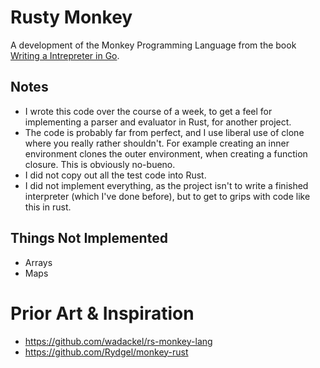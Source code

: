 # Rusty Monkey

A development of the Monkey Programming Language from the book 
[Writing a Intrepreter in Go](https://interpreterbook.com/).

## Notes
- I wrote this code over the course of a week, to get a feel for implementing a 
 parser and evaluator in Rust, for another project.
- The code is probably far from perfect, and I use liberal use of clone where you
 really rather shouldn't. For example creating an inner environment clones the 
outer environment, when creating a function closure. This is obviously no-bueno.
- I did not copy out all the test code into Rust.
- I did not implement everything, as the project isn't to write a finished 
interpreter (which I've done before), but to get to grips with code like this in 
rust.

## Things Not Implemented
- Arrays
- Maps

# Prior Art & Inspiration
- https://github.com/wadackel/rs-monkey-lang
- https://github.com/Rydgel/monkey-rust